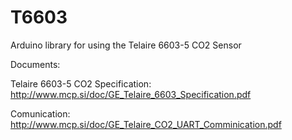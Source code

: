 T6603
=====

Arduino library for using the Telaire 6603-5 CO2 Sensor

Documents:

Telaire 6603-5 CO2 Specification: http://www.mcp.si/doc/GE_Telaire_6603_Specification.pdf

Comunication: http://www.mcp.si/doc/GE_Telaire_CO2_UART_Comminication.pdf
